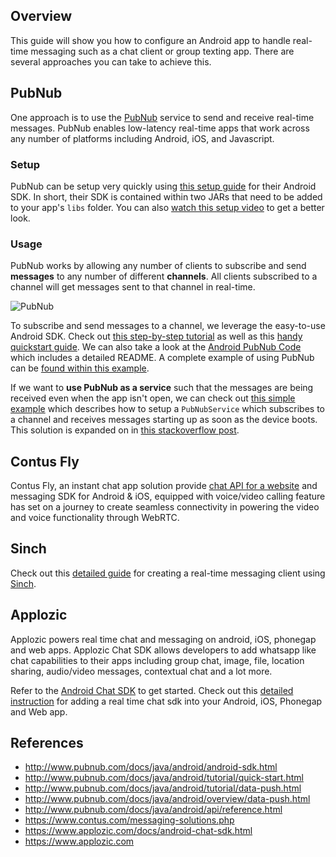 ## Overview

This guide will show you how to configure an Android app to handle real-time messaging such as a chat client or group texting app. There are several approaches you can take to achieve this.

## PubNub

One approach is to use the [PubNub](http://www.pubnub.com/docs/java/android/android-sdk.html) service to send and receive real-time messages. PubNub enables low-latency real-time apps that work across any number of platforms including Android, iOS, and Javascript. 

### Setup

PubNub can be setup very quickly using [this setup guide](http://www.pubnub.com/docs/java/android/tutorial/data-push.html#_step_1_install_the_code) for their Android SDK. In short, their SDK is contained within two JARs that need to be added to your app's `libs` folder. You can also [watch this setup video](https://vimeo.com/95542286) to get a better look.

### Usage

PubNub works by allowing any number of clients to subscribe and send **messages** to any number of different **channels**. All clients subscribed to a channel will get messages sent to that channel in real-time.

![PubNub](http://pubnub.github.io/slides/workshop/pictures/broadcast.png)

To subscribe and send messages to a channel, we leverage the easy-to-use Android SDK. Check out [this step-by-step tutorial](http://www.pubnub.com/docs/java/android/tutorial/data-push.html#_step_2_access_the_api) as well as this [handy quickstart guide](http://www.pubnub.com/docs/java/android/tutorial/quick-start.html). We can also take a look at the [Android PubNub Code](https://github.com/pubnub/java/tree/master/android) which includes a detailed README. A complete example of using PubNub can be [found within this example](https://github.com/pubnub/java/tree/master/android/examples/PubnubExample/src/com/pubnub/examples/pubnubExample10).

If we want to **use PubNub as a service** such that the messages are being received even when the app isn't open, we can check out [this simple example](https://github.com/pubnub/java/tree/master/android/examples/SubscribeAtBoot/src/com/pubnub/examples/subscribeAtBoot) which describes how to setup a `PubNubService` which subscribes to a channel and receives messages starting up as soon as the device boots. This solution is expanded on in [this stackoverflow post](http://stackoverflow.com/a/9608967/313399).

## Contus Fly

Contus Fly, an instant chat app solution provide [chat API for a website](https://www.contus.com/messaging-solutions.php) and messaging SDK for Android & iOS, equipped with voice/video calling feature has set on a journey to create seamless connectivity in powering the video and voice functionality through WebRTC.

## Sinch

Check out this [detailed guide](http://sinch.github.io/android-messaging-tutorial/) for creating a real-time messaging client using [Sinch](http://www.sinch.com/docs/android/user-guide/).

## Applozic

Applozic powers real time chat and messaging on android, iOS, phonegap and web apps. Applozic Chat SDK allows developers to add whatsapp like chat capabilities to their apps including group chat, image, file, location sharing, audio/video messages, contextual chat and a lot more. 

Refer to the [Android Chat SDK](https://github.com/AppLozic/Applozic-Android-SDK) to get started. Check out this [detailed instruction](https://www.applozic.com/docs/) for adding a real time chat sdk into your Android, iOS, Phonegap and Web app. 

## References

* <http://www.pubnub.com/docs/java/android/android-sdk.html>
* <http://www.pubnub.com/docs/java/android/tutorial/quick-start.html>
* <http://www.pubnub.com/docs/java/android/tutorial/data-push.html>
* <http://www.pubnub.com/docs/java/android/overview/data-push.html>
* <http://www.pubnub.com/docs/java/android/api/reference.html>
* <https://www.contus.com/messaging-solutions.php>
* <https://www.applozic.com/docs/android-chat-sdk.html>
* <https://www.applozic.com>